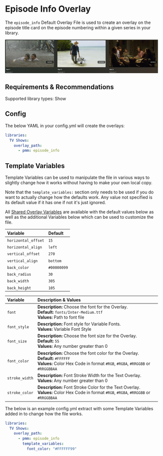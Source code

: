 # Episode Info Overlay

The `episode_info` Default Overlay File is used to create an overlay on the episode title card on the episode numbering within a given series in your library.

![](images/episode_info.png)

## Requirements & Recommendations

Supported library types: Show

## Config

The below YAML in your config.yml will create the overlays:

```yaml
libraries:
  TV Shows:
    overlay_path:
      - pmm: episode_info
```

## Template Variables

Template Variables can be used to manipulate the file in various ways to slightly change how it works without having to make your own local copy.

Note that the `template_variables:` section only needs to be used if you do want to actually change how the defaults work. Any value not specified is its default value if it has one if not it's just ignored.

All [Shared Overlay Variables](../overlay_variables) are available with the default values below as well as the additional Variables below which can be used to customize the file.

| Variable            | Default     |
|:--------------------|:------------|
| `horizontal_offset` | `15`        |
| `horizontal_align`  | `left`      |
| `vertical_offset`   | `270`       |
| `vertical_align`    | `bottom`    |
| `back_color`        | `#00000099` |
| `back_radius`       | `30`        |
| `back_width`        | `305`       |
| `back_height`       | `105`       |

| Variable       | Description & Values                                                                                                                                                |
|:---------------|:--------------------------------------------------------------------------------------------------------------------------------------------------------------------|
| `font`         | **Description:** Choose the font for the Overlay.<br>**Default:** `fonts/Inter-Medium.ttf`<br>**Values:** Path to font file                                         |
| `font_style`   | **Description:** Font style for Variable Fonts.<br>**Values:** Variable Font Style                                                                                  |
| `font_size`    | **Description:** Choose the font size for the Overlay.<br>**Default:** `55`<br>**Values:** Any number greater than 0                                                |
| `font_color`   | **Description:** Choose the font color for the Overlay.<br>**Default:** `#FFFFFF`<br>**Values:** Color Hex Code in format `#RGB`, `#RGBA`, `#RRGGBB` or `#RRGGBBAA` |
| `stroke_width` | **Description:** Font Stroke Width for the Text Overlay.<br>**Values:** Any number greater than 0                                                                   |
| `stroke_color` | **Description:** Font Stroke Color for the Text Overlay.<br>**Values:** Color Hex Code in format `#RGB`, `#RGBA`, `#RRGGBB` or `#RRGGBBAA`                          |

The below is an example config.yml extract with some Template Variables added in to change how the file works.

```yaml
libraries:
  TV Shows:
    overlay_path:
      - pmm: episode_info
        template_variables:
          font_color: "#FFFFFF99"
```
